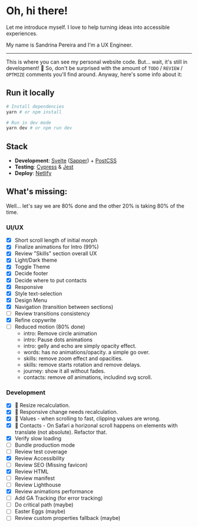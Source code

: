 # Oh, hi there!

Let me introduce myself. I love to help turning ideas into accessible experiences.

My name is Sandrina Pereira and I'm a UX Engineer.

----

This is where you can see my personal website code. But... wait, it's still in development! 🚧 So, don't be surprised with the amount of `TODO` / `REVIEW` / `OPTMIZE` comments you'll find around. Anyway, here's some info about it:

## Run it locally
```bash
# Install dependencies
yarn # or npm install

# Run in dev mode
yarn dev # or npm run dev
```

## Stack
- **Development**: [Svelte](https://svelte.dev/) ([Sapper](https://sapper.svelte.dev/)) + [PostCSS](https://postcss.org/)
- **Testing**: [Cypress](https://www.cypress.io/) & [Jest](https://jestjs.io/)
- **Deploy**: [Netlify](https://www.netlify.com/)

## What's missing:
Well... let's say we are 80% done and the other 20% is taking 80% of the time.

### UI/UX
- [x] Short scroll length of initial morph
- [x] Finalize animations for Intro (99%)
- [x] Review "Skills" section overall UX
- [x] Light/Dark theme
- [x] Toggle Theme
- [x] Decide footer
- [x] Decide where to put contacts
- [x] Responsive
- [x] Style text-selection
- [x] Design Menu
- [x] Navigation (transition between sections) 
- [ ] Review transitions consistency
- [x] Refine copywrite
- [ ] Reduced motion (80% done)
  - intro: Remove circle animation
  - intro: Pause dots animations
  - intro: gelly and echo are simply opacity effect.
  - words: has no animations/opacity. a simple go over.
  - skills: remove zoom effect and opacities.
  - skills: remove starts rotation and remove delays.
  - journey: show it all without fades.
  - contacts: remove _all_ animations, includind svg scroll.

### Development
- [x] 🐛 Resize recalculation.
- [x] 🐛 Responsive change needs recalculation.
- [x] 🐛 Values - when scrolling to fast, clipping values are wrong.
- [x] 🐛 Contacts - On Safari a horizonal scroll happens on elements with translate (not absolute). Refactor that.
- [x] Verify slow loading
- [ ] Bundle production mode
- [ ] Review test coverage
- [x] Review Accessibility
- [ ] Review SEO (Missing favicon)
- [x] Review HTML
- [ ] Review manifest
- [ ] Review Lighthouse
- [x] Review animations performance
- [ ] Add GA Tracking (for error tracking)
- [ ] Do critical path (maybe)
- [ ] Easter Eggs (maybe)
- [ ] Review custom properties fallback (maybe)